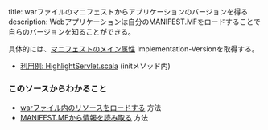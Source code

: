 title: warファイルのマニフェストからアプリケーションのバージョンを得る
description: Webアプリケーションは自分のMANIFEST.MFをロードすることで自らのバージョンを知ることができる。

具体的には、[マニフェストのメイン属性](https://docs.oracle.com/javase/jp/1.5.0/guide/jar/jar.html#Main%20Attributes) <span class="glyphicon glyphicon-globe"></span> Implementation-Versionを取得する。

- [利用例: HighlightServlet.scala](${contextRoot}/src/examples/scala/com/walbrix/spring/HighlightServlet.scala) (initメソッド内)

### このソースからわかること

- [warファイル内のリソースをロードする](http://docs.oracle.com/javaee/6/api/javax/servlet/ServletContext.html#getResourceAsStream%28java.lang.String%29) <span class="glyphicon glyphicon-globe"></span> 方法
- [MANIFEST.MFから情報を読み取る](https://docs.oracle.com/javase/jp/6/api/java/util/jar/Manifest.html) <span class="glyphicon glyphicon-globe"></span> 方法
